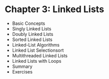 # Chapter 3: Linked Lists

* Basic Concepts
* Singly Linked Lists
* Doubly Linked Lists
* Sorted Linked Lists
* Linked-List Algorithms
* Linked List Selectionsort
* Multithreaded Linked Lists
* Linked Lists with Loops
* Summary
* Exercises
